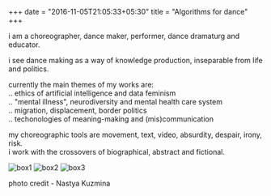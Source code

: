 +++
date = "2016-11-05T21:05:33+05:30"
title = "Algorithms for dance"
+++

i am a choreographer, dance maker, performer, dance dramaturg and educator.   

i see dance making as a way of knowledge production, inseparable from life and politics.  


currently the main themes of my works are:  
.. ethics of artificial intelligence and data feminism  
.. "mental illness", neurodiversity and mental health care system  
.. migration, displacement, border politics  
.. techonologies of meaning-making and (mis)communication  
  
  

my choreographic tools are movement, text, video, absurdity, despair, irony, risk.  
i work with the crossovers of biographical, abstract and fictional.
     


![box1][2]
![box2][3]
![box3][4]

photo credit - Nastya Kuzmina

[2]: /img/portfolio/boxscan1.jpg
[3]: /img/portfolio/boxscan2.jpg
[4]: /img/portfolio/boxscan3.jpg
